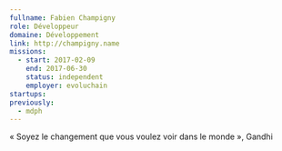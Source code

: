 ```yaml
---
fullname: Fabien Champigny
role: Développeur
domaine: Développement
link: http://champigny.name
missions:
  - start: 2017-02-09
    end: 2017-06-30
    status: independent
    employer: evoluchain
startups:
previously:
  - mdph
---
```


« Soyez le changement que vous voulez voir dans le monde », Gandhi

